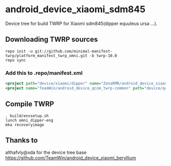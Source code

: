 # android_device_xiaomi_sdm845
Device tree for build TWRP for Xiaomi sdm845(dipper equuleus ursa ...).

## Downloading TWRP sources
```
repo init -u git://github.com/minimal-manifest-twrp/platform_manifest_twrp_omni.git -b twrp-10.0
repo sync
```
### Add this to .repo/manifest.xml
```xml
<project path="device/xiaomi/dipper" name="ZonaRMR/android_device_xiaomi_dipper" remote="github" revision="android-10.0" />
<project name="TeamWin/android_device_qcom_twrp-common" path="device/qcom/common" remote="github" revision="android-10"/>
```

## Compile TWRP

```
. build/envsetup.sh
lunch omni_dipper-eng
mka recoveryimage
```

## Thanks to  
althafvly@xda for the device tree base https://github.com/TeamWin/android_device_xiaomi_beryllium
